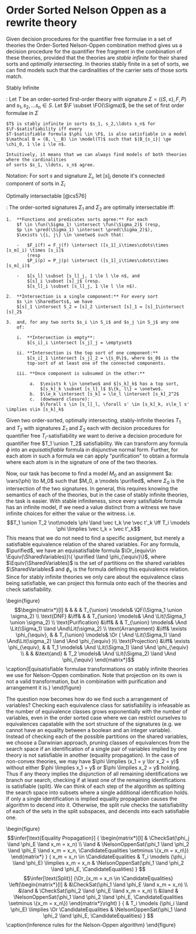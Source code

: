 Order Sorted Nelson Oppen as a rewrite theory
=============================================

Given decision procedures for the quantifier free formulae in a set of theories the Order-Sorted
Nelson-Oppen combination method gives us a decision procedure for the quantifier free fragment in
the combination of these theories, provided that the theories are *stable infinite* for their shared
sorts and *optimally intersecting*. In theories stably finite in a set of sorts, we can find models
such that the cardinalities of the carrier sets of those sorts match.

Stably Infinite

:   Let $T$ be an order-sorted first-order theory with signature $\Sigma = ((S, \le), F, P)$ and
    $s_1, s_2,\ldots s_n \in S$. Let $\F \subset \FO(\Sigma)$, be the set of first order formulae in
    $\Sigma$

    $T$ is stably infinite in sorts $s_1, s_2,\ldots s_n$ for $\F-$satisfiability iff every
    $T-$satisfiable formula $\phi \in \F$, is also satisfiable in a model
    $\mathcal B = (B, \__B) \in \model(T)$ such that $|B_{s_i}| \ge \chi_0, 1 \le i \le n$.

    Intuitively, it means that we can always find models of both theories where the cardinalities
    of sorts $s_1, \ldots, s_n$ agree.

Notation: For sort $s$ and signature $\Sigma_i$, let $[s]_i$ denote it's
connected component of sorts in $\Sigma_i$

Optimally intersectable [@cs576]

:   The order-sorted signatures $\Sigma_1$ and $\Sigma_2$ are optimally
    intersectable iff:

    1.  **Functions and predicates sorts agree:** For each
        $f \in \fun(\Sigma_1) \intersect \fun(\Sigma_2)$ (resp,
        $p \in \pred(\Sigma_1) \intersect \pred(\Sigma_2)$),
        $\exists \{i, j\} \in \onetwo$ such that:

        -   $F_i(f) = F_j(f) \intersect ([s_1]_i\times\cdots\times [s_m]_i) \times [s_i]$
            (resp
            $P_i(p) = P_j(p) \intersect ([s_1]_i\times\cdots\times [s_m]_i)$

        -   $[s_l] \subset [s_l]_j, 1 \le l \le n$, and
            $[s]_i \subset [s]_j$ (resp.
            $[s_l]_i \subset [s_l]_j, 1 \le l \le n$).

    2.  **Intersection is a single component:** For every sort
        $s \in \SharedSorts$, we have
        $[s]_1 \intersect S_2 = [s]_2 \intersect [s]_1 = [s]_1\intersect [s]_2$

    3.  and, for any two sorts $s_i \in S_i$ and $s_j \in S_j$ any one
        of:

        i.  **Intersection is empty**:
            $[s_i]_i \intersect [s_j]_j = \emptyset$

        ii. **Intersection is the top sort of one component:**
            $[s_i]_1 \intersect [s_j]_2 = \{s_0\}$, where $s_0$ is the
            top-sort of at least one of the connected components.

        iii. **Once component is subsumed in the other:**

             a.  $\exists k \in \onetwo$ and $[s_k]_k$ has a top sort,
                 $[s_k]_k \subset [s_l]_l$ $\{k, l\} = \onetwo$.
             b.  $\le_k \intersect [s_k] = \le_l \intersect [s_k]_2^2$
             c.  (downward closure):
                 $\forall s \in [s_l]_l, \forall s' \in [s_k]_k, s\le_l s' \implies s\in [s_k]_k$


Given two order-sorted, optimally intersecting, stably-infinite theories $T_1$ and $T_2$ with
signatures $\Sigma_1$ and $\Sigma_2$ each with decision procedures for quantifier free
$T_i$-satisfiability we want to derive a decision procedure for quantifier free $T_1 \union T_2$
satisfiability. We can transform any formula $\phi$ into an *equisatisfiable* formula in disjunctive
normal form. Further, for each atom in such a formula we can apply "purification" to obtain a
formula where each atom is in the signature of one of the two theories.

Now, our task has become to find a model $M_0$ and an assignment $a: \vars(\phi) \to M_0$ such that
$M_0, a \models \purified$, where $\Sigma_0$ is the intersection of the two signatures. In general,
this requires knowing the semantics of each of the theories, but in the case of stably infinite
theories, the task is easier. With stable infiniteness, since every satisfiable formula has an
infinite model, if we need a value distinct from a witness we have infinite choices for either the
value or the witness. i.e. $$T_1 \union T_2 \not\models \phi \land \vec t_k \ne \vec t'_k 
\iff T_i \models \phi \limplies \vec t_k = \vec t'_k$$ This means that we do not need to find a
specific assigment, but merely a satisfiable equivalence relation of the shared variables. For any
formula, $\purified$, we have an equisatisfiable formula
$\Or_{equiv\in \Equiv(\SharedVariables)}\{ \purified \land \phi_{\equiv}\}$, where
$\Equiv(\SharedVariables)$ is the set of partitions on the shared variables $\SharedVariables$ and
$\phi_\equiv$ is the formula defining this equivalence relation. Since for stably infinite theories
we only care about the equivalence class being satisfiable, we can project this formula onto each of
the theories and check satisfiability.

\begin{figure}
$$\begin{matrix*}[l]
                    &    &                        &           & T_{\union}  \models& \QF(\Sigma_1 \union \sigma_2)                                              \\
\text{DNF}          &\iff&                        &           & T_{\union}  \models& \And \Lit(\Sigma_1 \union \sigma_2)                                        \\
\text{Purification} &\iff&                        &           & T_{\union}  \models& \And \Lit(\Sigma_1) \land \And\Lit(\sigma_2)                                \\
\text{Arrangement}  &\iff& \exists \phi_{\equiv}, &           & T_{\union}  \models& \Or ( \And \Lit(\Sigma_1) \land \And\Lit(\sigma_2) \land \And \phi_{\equiv} )\\
\text{Projection}   &\iff& \exists \phi_{\equiv}, &           & T_1         \models& \And \Lit(\Sigma_1) \land \And \phi_{\equiv}                                \\
                    &    &                        &\text{and} & T_2         \models& \And \Lit(\Sigma_2) \land \And \phi_{\equiv}
\end{matrix*}$$
\caption{Equisatisfiable formulae transformations on stably infinite theories we use for Nelson-Oppen combination.
Note that projection on its own is not a valid transformation, but in combination with purification and arrangement it is.}
\end{figure}

The question now becomes how do we find such a arrangement of variables? Checking each equivalence
class for satisfiability is infeasable as the number of equivalence classes grows exponentially with
the number of variables, even in the order sorted case where we can restrict ourselves to
equivalences capatable with the sort structure of the signatures (e.g. we cannot have an equality
between a boolean and an integer variable). Instead of checking each of the possible partitions on
the shared variables, we choose a Darwinian approach, pruning classes of equivalences from the
search space if an identification of a single pair of variables implied by one theory is not
satisfiable in another (equality propagation). In the case of non-convex theories, we may have
$\phi \limplies (x_1 = y \lor x_2 = y)$ without either $\phi \limplies x_1 = y$ or
$\phi \limplies x_2 = y$ holding. Thus if any theory implies the disjunction of all remaining
identifications we branch our search, checking if at least one of the remaining identifications is
satisfiable (split). We can think of each step of the algorithm as splitting the search space into
subsets where a single additional identification holds. If only a single identification is implied
equality propagation causes the algorithm to decend into it. Otherwise, the split rule checks the
satisfiability of each of the sets in the split subspaces, and decends into each satisfiable one.

\begin{figure}
$$\infer[\text{Equality Propagation}]
{ \begin{matrix*}[l]
        & \CheckSat(\phi_j \land \phi_E \land x_m = x_n) \\
  \land & \NelsonOppenSat(\phi_1 \land \phi_2 \land \phi_E \land x_m = x_n, \CandidateEqualities \setminus \{x_m = x_n\})
  \end{matrix*}
}
{ x_m = x_n \in \CandidateEqualities
& T_i \models (\phi_i \land \phi_E) \limplies x_m = x_n
& \NelsonOppenSat(\phi_1 \land \phi_2 \land \phi_E, \CandidateEqualities)
}
$$
$$\infer[\text{Split}]
{\Or_{x_m = x_n \in \CandidateEqualities}
 \left(\begin{matrix*}[l]
      &      &\CheckSat(\phi_1 \land \phi_E \land x_m = x_n) \\
      &\land & \CheckSat(\phi_2 \land \phi_E \land x_m = x_n) \\
      &\land & \NelsonOppenSat(\phi_1 \land \phi_2 \land \phi_E, \CandidateEqualities \setminus \{x_m = x_n\})
 \end{matrix*}\right)
}
{
& T_i \models (\phi_i \land \phi_E) \limplies \Or \CandidateEqualities
& \NelsonOppenSat(\phi_1 \land \phi_2 \land \phi_E, \CandidateEqualities)
}
$$
\caption{Inference rules for the Nelson-Oppen algorithm}
\end{figure}

